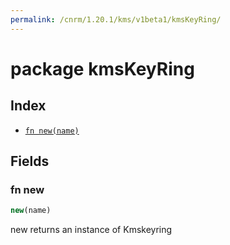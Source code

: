 ```yaml
---
permalink: /cnrm/1.20.1/kms/v1beta1/kmsKeyRing/
---
```


# package kmsKeyRing



## Index

* [`fn new(name)`](#fn-new)

## Fields

### fn new

```ts
new(name)
```

new returns an instance of Kmskeyring